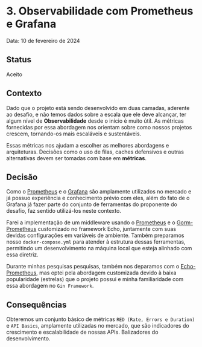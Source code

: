 # 3. Observabilidade com Prometheus e Grafana

Data: 10 de fevereiro de 2024

## Status

Aceito

## Contexto

Dado que o projeto está sendo desenvolvido em duas camadas, aderente ao desafio, e não temos dados sobre a escala que ele deve alcançar, ter algum nível de __Observabilidade__ desde o início é muito útil. As métricas fornecidas por essa abordagem nos orientam sobre como nossos projetos crescem, tornando-os mais escaláveis e sustentáveis.

Essas métricas nos ajudam a escolher as melhores abordagens e arquiteturas. Decisões como o uso de filas, caches defensivos e outras alternativas devem ser tomadas com base em __métricas__.

## Decisão

Como o [Prometheus](https://prometheus.io/) e o [Grafana](https://grafana.com/) são amplamente utilizados no mercado e já possuo experiência e conhecimento prévio com eles, além do fato de o Grafana já fazer parte do conjunto de ferramentas do proponente do desafio, faz sentido utilizá-los neste contexto.

Farei a implementação de um middleware usando o [Prometheus](https://github.com/prometheus/client_golang) e o [Gorm-Prometheus](https://github.com/go-gorm/prometheus) customizado no framework Echo, juntamente com suas devidas configurações em variáveis de ambiente. Também preparamos nosso `docker-compose.yml` para atender à estrutura dessas ferramentas, permitindo um desenvolvimento na máquina local que esteja alinhado com essa diretriz.

Durante minhas pesquisas pesquisas, também nos deparamos com o [Echo-Prometheus](https://github.com/globocom/echo-prometheus), mas optei pela abordagem customizada devido à baixa popularidade (estrelas) que o projeto possui e minha familiaridade com essa abordagem no `Gin Framework`.

## Consequências

Obteremos um conjunto básico de métricas `RED (Rate, Errors e Duration)` e `API Basics`, amplamente utilizadas no mercado, que são indicadores do crescimento e escalabilidade de nossas APIs. Balizadores do desenvolvimento.